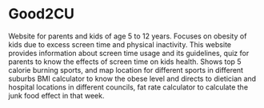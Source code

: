 # Good2CU
Website for parents and kids of age 5 to 12 years. Focuses on obesity of kids due to excess screen time and physical inactivity. This website provides information about screen time usage and its guidelines, quiz for parents to know the effects of screen time on kids health. Shows top 5 calorie burning sports, and map location for different sports in different suburbs BMI calculator to know the obese level and directs to dietician and hospital locations in different councils, fat rate calculator to calculate the junk food effect in that week.
